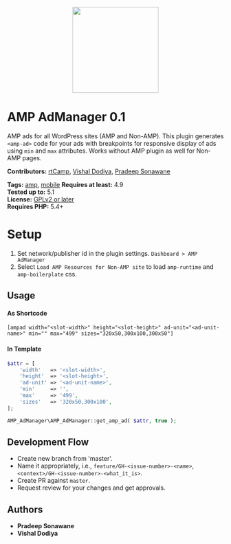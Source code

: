 <p align="center">
<a href="https://rtcamp.com/?ref=amp-admanager-repo" target="_blank"><img width="200"src="https://rtcamp.com/wp-content/uploads/2018/04/rtcamp-logo-1.svg"></a>
</p>

# AMP AdManager 0.1
AMP ads for all WordPress sites (AMP and Non-AMP). 
This plugin generates `<amp-ad>` code for your ads with breakpoints for responsive display of ads using `min` and `max` attributes.
Works without AMP plugin as well for Non-AMP pages. 

**Contributors:** [rtCamp](https://github.com/rtCamp/), [Vishal Dodiya](https://github.com/vishaldodiya), [Pradeep Sonawane](https://github.com/pradeep910)

**Tags:** [amp](https://wordpress.org/plugins/tags/amp), [mobile](https://wordpress.org/plugins/tags/mobile)
**Requires at least:** 4.9  
**Tested up to:** 5.1  
**License:** [GPLv2 or later](http://www.gnu.org/licenses/gpl-2.0.html)  
**Requires PHP:** 5.4+

# Setup
1. Set network/publisher id in the plugin settings. `Dashboard > AMP AdManager`
2. Select `Load AMP Resources for Non-AMP site` to load `amp-runtime` and `amp-boilerplate` css.

## Usage

#### As Shortcode

```
[ampad width="<slot-width>" height="<slot-height>" ad-unit="<ad-unit-name>" min="" max="499" sizes="320x50,300x100,300x50"]
```

#### In Template

```php
$attr = [
    'width'   => '<slot-width>',
    'height'  => '<slot-height>',
    'ad-unit' => '<ad-unit-name>',
    'min'     => '',
    'max'     => '499',
    'sizes'   => '320x50,300x100',
];

AMP_AdManager\AMP_AdManager::get_amp_ad( $attr, true );
```

## Development Flow

* Create new branch from 'master'.
* Name it appropriately, i.e., `feature/GH-<issue-number>-<name>`,`<context>/GH-<issue-number>-<what_it_is>`.
* Create PR against `master`.
* Request review for your changes and get approvals.

## Authors

* **Pradeep Sonawane**
* **Vishal Dodiya**
